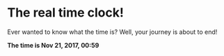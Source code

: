 # The real time clock!

Ever wanted to know what the time is? Well, your journey is about to end!

**The time is Nov 21, 2017, 00:59**